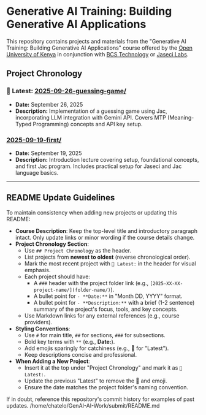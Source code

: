 # Generative AI Training: Building Generative AI Applications

This repository contains projects and materials from the "Generative AI Training: Building Generative AI Applications" course offered by the [Open University of Kenya](https://ouk.ac.ke/) in conjunction with [BCS Technology](https://bcstechnology.com.au/) or [Jaseci Labs](https://www.jasecilabs.com/).

## Project Chronology

### 🚀 Latest: [2025-09-26-guessing-game/](2025-09-26-guessing-game/)
- **Date:** September 26, 2025
- **Description:** Implementation of a guessing game using Jac, incorporating LLM integration with Gemini API. Covers MTP (Meaning-Typed Programming) concepts and API key setup.

### [2025-09-19-first/](2025-09-19-first/)
- **Date:** September 19, 2025
- **Description:** Introduction lecture covering setup, foundational concepts, and first Jac program. Includes practical setup for Jaseci and Jac language basics.

---

## README Update Guidelines

To maintain consistency when adding new projects or updating this README:

- **Course Description**: Keep the top-level title and introductory paragraph intact. Only update links or minor wording if the course details change.
- **Project Chronology Section**:
  - Use `## Project Chronology` as the header.
  - List projects from **newest to oldest** (reverse chronological order).
  - Mark the most recent project with `🚀 Latest:` in the header for visual emphasis.
  - Each project should have:
    - A `###` header with the project folder link (e.g., `[2025-XX-XX-project-name/](folder-name/)`).
    - A bullet point for `- **Date:**` in "Month DD, YYYY" format.
    - A bullet point for `- **Description:**` with a brief (1-2 sentence) summary of the project's focus, tools, and key concepts.
  - Use Markdown links for any external references (e.g., course providers).
- **Styling Conventions**:
  - Use `#` for main title, `##` for sections, `###` for subsections.
  - Bold key terms with `**` (e.g., **Date:**).
  - Add emojis sparingly for catchiness (e.g., 🚀 for "Latest").
  - Keep descriptions concise and professional.
- **When Adding a New Project**:
  - Insert it at the top under "Project Chronology" and mark it as `🚀 Latest:`.
  - Update the previous "Latest" to remove the 🚀 and emoji.
  - Ensure the date matches the project folder's naming convention.

If in doubt, reference this repository's commit history for examples of past updates.</content>
<parameter name="filePath">/home/chatelo/GenAI-AI-Work/submit/README.md
